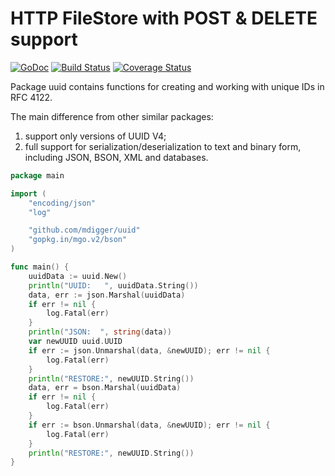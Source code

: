 # HTTP FileStore with POST & DELETE support

[![GoDoc](https://godoc.org/github.com/mdigger/uuid?status.svg)](https://godoc.org/github.com/mdigger/uuid)
[![Build Status](https://travis-ci.org/mdigger/uuid.svg)](https://travis-ci.org/mdigger/uuid)
[![Coverage Status](https://coveralls.io/repos/github/mdigger/uuid/badge.svg?branch=master)](https://coveralls.io/github/mdigger/uuid?branch=master)

Package uuid contains functions for creating and working with unique IDs in
RFC 4122.

The main difference from other similar packages:

1. support only versions of UUID V4;
2. full support for serialization/deserialization to text and binary form,
including JSON, BSON, XML and databases.

```go
package main

import (
	"encoding/json"
	"log"

	"github.com/mdigger/uuid"
	"gopkg.in/mgo.v2/bson"
)

func main() {
	uuidData := uuid.New()
	println("UUID:   ", uuidData.String())
	data, err := json.Marshal(uuidData)
	if err != nil {
		log.Fatal(err)
	}
	println("JSON:  ", string(data))
	var newUUID uuid.UUID
	if err := json.Unmarshal(data, &newUUID); err != nil {
		log.Fatal(err)
	}
	println("RESTORE:", newUUID.String())
	data, err = bson.Marshal(uuidData)
	if err != nil {
		log.Fatal(err)
	}
	if err := bson.Unmarshal(data, &newUUID); err != nil {
		log.Fatal(err)
	}
	println("RESTORE:", newUUID.String())
}
```
